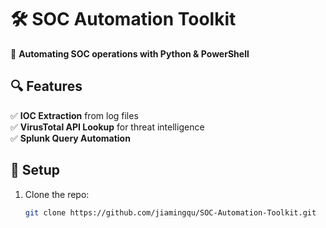 
# 🛠 SOC Automation Toolkit  

📌 **Automating SOC operations with Python & PowerShell**  

## 🔍 Features
✅ **IOC Extraction** from log files  
✅ **VirusTotal API Lookup** for threat intelligence  
✅ **Splunk Query Automation**  

## 🚀 Setup  
1. Clone the repo:  
   ```sh
   git clone https://github.com/jiamingqu/SOC-Automation-Toolkit.git

